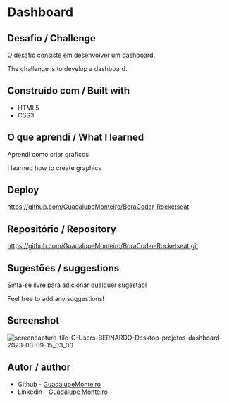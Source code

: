 # Dashboard

## Desafio / Challenge
O desafio consiste em desenvolver um dashboard. 

The challenge is to develop a dashboard.

## Construído com / Built with

- HTML5
- CSS3

## O que aprendi / What I learned 
Aprendi como criar gráficos

I learned how to create graphics

## Deploy
https://github.com/GuadalupeMonteiro/BoraCodar-Rocketseat

## Repositório / Repository
https://github.com/GuadalupeMonteiro/BoraCodar-Rocketseat.git

## Sugestões / suggestions
Sinta-se livre para adicionar qualquer sugestão! 

Feel free to add any suggestions!

## Screenshot 
![screencapture-file-C-Users-BERNARDO-Desktop-projetos-dashboard-2023-03-09-15_03_00](https://user-images.githubusercontent.com/113217529/224118564-21cd9ba0-d161-4b54-9360-9bfac5fbfd66.png)

## Autor / author
- Github - [GuadalupeMonteiro](https://github.com/GuadalupeMonteiro/BoraCodar-Rocketseat.git)
- Linkedin - [Guadalupe Monteiro](https://www.linkedin.com/in/guadalupe-monteiro-015314249/)
